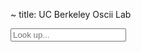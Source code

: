 ~ title: UC Berkeley Oscii Lab

<block styles>
<link href="assets/lexicon.css" rel="stylesheet" media="screen">
</block styles>

<block content>
<div id='lexicon-container'>
    <div class='search-container'>
      <input type="text" name="search" id="search" placeholder="Look up..." />
    </div>
    <div class='result-container'></div>
</div>
</block content>

<block dependencies>
<script type='text/javascript' src='https://code.jquery.com/ui/1.11.3/jquery-ui.js'></script>
<script type='text/javascript' src='https://cdnjs.cloudflare.com/ajax/libs/lodash.js/3.3.1/lodash.js'></script>
<script type='text/javascript' src='https://cdnjs.cloudflare.com/ajax/libs/async/0.9.0/async.js'></script>
<script type="text/javascript" src="https://www.google.com/jsapi?autoload={'modules':[{'name':'visualization','version':'1.1','packages':['sankey']}]}"></script>
<script type='text/javascript' src='assets/lexicon.js'></script>
</block dependencies>
